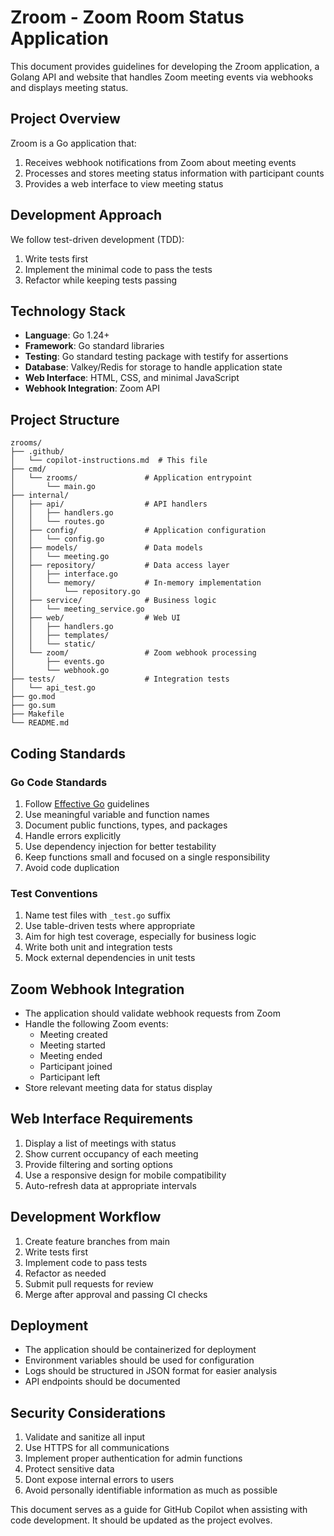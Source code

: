 # Zroom - Zoom Room Status Application

This document provides guidelines for developing the Zroom application, a Golang API and website that handles Zoom meeting events via webhooks and displays meeting status.

## Project Overview

Zroom is a Go application that:
1. Receives webhook notifications from Zoom about meeting events
2. Processes and stores meeting status information with participant counts
3. Provides a web interface to view meeting status

## Development Approach

We follow test-driven development (TDD):
1. Write tests first
2. Implement the minimal code to pass the tests
3. Refactor while keeping tests passing

## Technology Stack

- **Language**: Go 1.24+
- **Framework**: Go standard libraries
- **Testing**: Go standard testing package with testify for assertions
- **Database**: Valkey/Redis for storage to handle application state
- **Web Interface**: HTML, CSS, and minimal JavaScript
- **Webhook Integration**: Zoom API

## Project Structure

```
zrooms/
├── .github/
│   └── copilot-instructions.md  # This file
├── cmd/
│   └── zrooms/               # Application entrypoint
│       └── main.go
├── internal/
│   ├── api/                  # API handlers
│   │   ├── handlers.go
│   │   └── routes.go
│   ├── config/               # Application configuration
│   │   └── config.go
│   ├── models/               # Data models
│   │   └── meeting.go
│   ├── repository/           # Data access layer
│   │   ├── interface.go
│   │   └── memory/           # In-memory implementation
│   │       └── repository.go
│   ├── service/              # Business logic
│   │   └── meeting_service.go
│   ├── web/                  # Web UI
│   │   ├── handlers.go
│   │   ├── templates/
│   │   └── static/
│   └── zoom/                 # Zoom webhook processing
│       ├── events.go
│       └── webhook.go
├── tests/                    # Integration tests
│   └── api_test.go
├── go.mod
├── go.sum
├── Makefile
└── README.md
```

## Coding Standards

### Go Code Standards

1. Follow [Effective Go](https://golang.org/doc/effective_go) guidelines
2. Use meaningful variable and function names
3. Document public functions, types, and packages
4. Handle errors explicitly
5. Use dependency injection for better testability
6. Keep functions small and focused on a single responsibility
7. Avoid code duplication

### Test Conventions

1. Name test files with `_test.go` suffix
2. Use table-driven tests where appropriate
3. Aim for high test coverage, especially for business logic
4. Write both unit and integration tests
5. Mock external dependencies in unit tests

## Zoom Webhook Integration

- The application should validate webhook requests from Zoom
- Handle the following Zoom events:
  - Meeting created
  - Meeting started
  - Meeting ended
  - Participant joined
  - Participant left
- Store relevant meeting data for status display

## Web Interface Requirements

1. Display a list of meetings with status
2. Show current occupancy of each meeting
3. Provide filtering and sorting options
4. Use a responsive design for mobile compatibility
5. Auto-refresh data at appropriate intervals

## Development Workflow

1. Create feature branches from main
2. Write tests first
3. Implement code to pass tests
4. Refactor as needed
5. Submit pull requests for review
6. Merge after approval and passing CI checks

## Deployment

- The application should be containerized for deployment
- Environment variables should be used for configuration
- Logs should be structured in JSON format for easier analysis
- API endpoints should be documented

## Security Considerations

1. Validate and sanitize all input
2. Use HTTPS for all communications
3. Implement proper authentication for admin functions
4. Protect sensitive data
5. Dont expose internal errors to users
6. Avoid personally identifiable information as much as possible

This document serves as a guide for GitHub Copilot when assisting with code development. It should be updated as the project evolves.